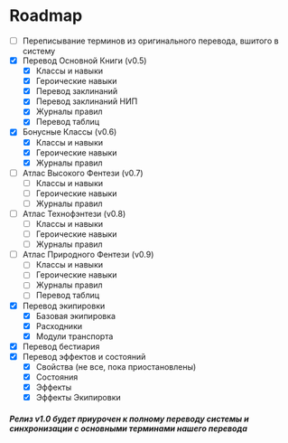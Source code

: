 # Roadmap

- [ ] Переписывание терминов из оригинального перевода, вшитого в систему
- [x] Перевод Основной Книги (v0.5)
  - [x] Классы и навыки
  - [x] Героические навыки
  - [x] Перевод заклинаний
  - [x] Перевод заклинаний НИП
  - [x] Журналы правил
  - [x] Перевод таблиц
- [x] Бонусные Классы (v0.6)
  - [x] Классы и навыки
  - [x] Героические навыки
  - [x] Журналы правил
- [ ] Атлас Высокого Фентези (v0.7)
  - [ ] Классы и навыки
  - [ ] Героические навыки
  - [ ] Журналы правил
- [ ] Атлас Технофэнтези (v0.8)
  - [ ] Классы и навыки
  - [ ] Героические навыки
  - [ ] Журналы правил
- [ ] Атлас Природного Фентези (v0.9)
  - [ ] Классы и навыки
  - [ ] Героические навыки
  - [ ] Журналы правил
  - [ ] Перевод таблиц
- [x] Перевод экипировки
  - [x] Базовая экипировка
  - [x] Расходники
  - [x] Модули транспорта
- [x] Перевод бестиария
- [x] Перевод эффектов и состояний
  - [x] Свойства (не все, пока приостановлены)
  - [x] Состояния
  - [x] Эффекты
  - [x] Эффекты Экипировки

##### Релиз v1.0 будет приурочен к полному переводу системы и синхронизации с основными терминами нашего перевода